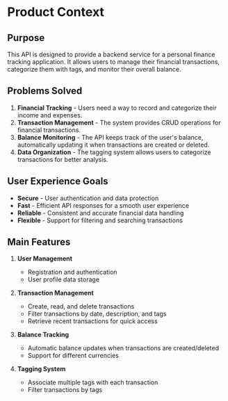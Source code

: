 # Product Context

## Purpose

This API is designed to provide a backend service for a personal finance tracking application. It allows users to manage their financial transactions, categorize them with tags, and monitor their overall balance.

## Problems Solved

1. **Financial Tracking** - Users need a way to record and categorize their income and expenses.
2. **Transaction Management** - The system provides CRUD operations for financial transactions.
3. **Balance Monitoring** - The API keeps track of the user's balance, automatically updating it when transactions are created or deleted.
4. **Data Organization** - The tagging system allows users to categorize transactions for better analysis.

## User Experience Goals

- **Secure** - User authentication and data protection
- **Fast** - Efficient API responses for a smooth user experience
- **Reliable** - Consistent and accurate financial data handling
- **Flexible** - Support for filtering and searching transactions

## Main Features

1. **User Management**
   - Registration and authentication
   - User profile data storage
   
2. **Transaction Management**
   - Create, read, and delete transactions
   - Filter transactions by date, description, and tags
   - Retrieve recent transactions for quick access
   
3. **Balance Tracking**
   - Automatic balance updates when transactions are created/deleted
   - Support for different currencies
   
4. **Tagging System**
   - Associate multiple tags with each transaction
   - Filter transactions by tags